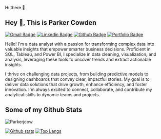 Hi there 👋
## Hey 👋, This is Parker Cowden
[![Gmail Badge](https://img.shields.io/badge/-parkerjcowden@gmail.com-c14438?style=flat&logo=Gmail&logoColor=white&link=mailto:parkerjcowden@gmail.com)](mailto:parkerjcowden@gmail.com) 
[![Linkedin Badge](https://img.shields.io/badge/-linkedin.com/in/parkerjcowden1337/-0072b1?style=flat&logo=Linkedin&logoColor=white&link=https://www.linkedin.com/in/linkedin.com/in/parkerjcowden1337//)](https://www.linkedin.com/in/linkedin.com/in/parkerjcowden1337//) [![Github Badge](https://img.shields.io/badge/-Parkerjcow-grey?style=flat&logo=github&logoColor=white&link=https://github.com/Parkerjcow/)](https://www.github.com/Parkerjcow/) [![Portfolio Badge](https://img.shields.io/badge/portfolio-web-blue?style=flat&link=https://github.com/Parkerjcow/)](https://github.com/Parkerjcow/) <p align='left'>Hello! I'm a data analyst with a passion for transforming complex data into valuable insights that empower smarter business decisions. Proficient in SQL, Tableau, and Power BI, I specialize in data cleaning, visualization, and analysis, leveraging these tools to uncover trends and extract actionable insights.

I thrive on challenging data projects, from building predictive models to designing dashboards that convey clear, impactful stories. My goal is to deliver data solutions that drive growth, enhance efficiency, and foster innovation. I'm always excited to connect, collaborate, and contribute my analytical skills to dynamic teams and projects.</p>
## Some of my Github Stats
<p align=left> <img src=https://komarev.com/ghpvc/?username=Parkerjcow alt=Parkerjcow /> </p>

[![Github stats](https://github-readme-stats.vercel.app/api?username=Parkerjcow&show_icons=true&include_all_commits=true)](https://github.com/Parkerjcow/github-readme-stats)
[![Top Langs](https://github-readme-stats.vercel.app/api/top-langs/?username=Parkerjcow&layout=compact)](https://github.com/Parkerjcow/github-readme-stats)

<!--
**Parkerjcow/Parkerjcow** is a ✨ _special_ ✨ repository because its `README.md` (this file) appears on your GitHub profile.
[readme.txt](https://github.com/user-attachments/files/17693070/readme.txt)

Here are some ideas to get you started:

- 🔭 I’m currently working on ...
- 🌱 I’m currently learning ...
- 👯 I’m looking to collaborate on ...
- 🤔 I’m looking for help with ...
- 💬 Ask me about ...
- 📫 How to reach me: ...
- 😄 Pronouns: ...
- ⚡ Fun fact: ...
-->
